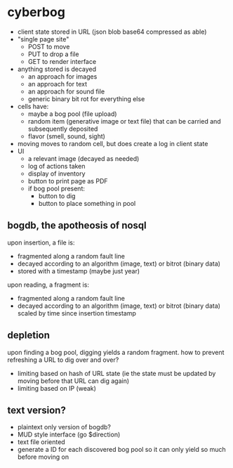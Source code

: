 # cyberbog

- client state stored in URL (json blob base64 compressed as able)
- "single page site"
  - POST to move
  - PUT to drop a file
  - GET to render interface 
- anything stored is decayed
  - an approach for images
  - an approach for text
  - an approach for sound file
  - generic binary bit rot for everything else
- cells have:
  - maybe a bog pool (file upload)
  - random item (generative image or text file) that can be carried and subsequently deposited
  - flavor (smell, sound, sight)
- moving moves to random cell, but does create a log in client state
- UI
  - a relevant image (decayed as needed)
  - log of actions taken
  - display of inventory
  - button to print page as PDF
  - if bog pool present:
    - button to dig
    - button to place something in pool

## bogdb, the apotheosis of nosql

upon insertion, a file is:

  - fragmented along a random fault line
  - decayed according to an algorithm (image, text) or bitrot (binary data)
  - stored with a timestamp (maybe just year)

upon reading, a fragment is:

  - fragmented along a random fault line
  - decayed according to an algorithm (image, text) or bitrot (binary data) scaled by time since insertion timestamp

## depletion

upon finding a bog pool, digging yields a random fragment. how to prevent refreshing a URL to dig over and over?

- limiting based on hash of URL state (ie the state must be updated by moving before that URL can dig again)
- limiting based on IP (weak)


## text version?

- plaintext only version of bogdb?
- MUD style interface (go $direction)
- text file oriented
- generate a ID for each discovered bog pool so it can only yield so much before moving on
